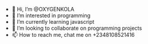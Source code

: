 - 👋 Hi, I’m @OXYGENKOLA
- 👀 I’m interested in programming
- 🌱 I’m currently learning javascript
- 💞️ I’m looking to collaborate on programming projects
- 📫 How to reach me, chat me on +2348108521416

<!---
OXYGENKOLA/OXYGENKOLA is a ✨ special ✨ repository because its `README.md` (this file) appears on your GitHub profile.
You can click the Preview link to take a look at your changes.
--->
